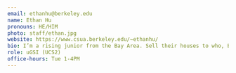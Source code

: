 ```yaml
---
email: ethanhu@berkeley.edu
name: Ethan Hu
pronouns: HE/HIM
photo: staff/ethan.jpg
website: https://www.csua.berkeley.edu/~ethanhu/
bio: I’m a rising junior from the Bay Area. Sell their houses to who, Ben? Aquaman?
role: uGSI (UCS2)
office-hours: Tue 1-4PM
---
```

